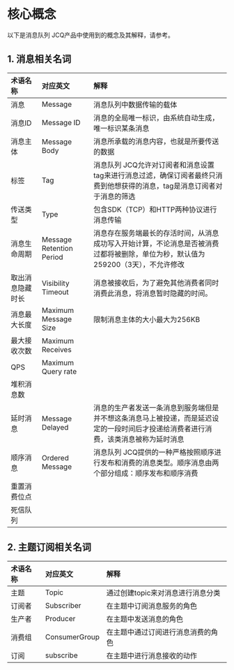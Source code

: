 # 核心概念
以下是消息队列 JCQ产品中使用到的概念及其解释，请参考。
## 1. 消息相关名词 
| 术语名称 | 对应英文 | 解释 |
| :- | :- | :- |
| 消息 | Message | 消息队列中数据传输的载体 |
| 消息ID | Message ID | 消息的全局唯一标识，由系统自动生成，唯一标识某条消息 |
| 消息主体 | Message Body | 消息所承载的消息内容，也就是所要传送的数据 |
| 标签 | Tag | 消息队列 JCQ允许对订阅者和消息设置tag来进行消息过滤，确保订阅者最终只消费到他想获得的消息，tag是消息订阅者对于消息的筛选 |
| 传送类型 | Type | 包含SDK（TCP）和HTTP两种协议进行消息传输 |
| 消息生命周期 |Message Retention Period | 消息存在服务端最长的存活时间，从消息成功写入开始计算，不论消息是否被消费过都将被删除，单位为秒，默认值为259200（3天），不允许修改 |
| 取出消息隐藏时长 | Visibility Timeout | 消息被接收后，为了避免其他消费者同时消费此消息，将消息暂时隐藏的时间。 |
| 消息最大长度 | Maximum Message Size | 限制消息主体的大小最大为256KB |
| 最大接收次数 | Maximum Receives |  |
| QPS | Maximum Query rate |  |
| 堆积消息数 |  |  |
| 延时消息 | Message Delayed | 消息的生产者发送一条消息到服务端但是并不想这条消息马上被投递，而是延迟设定的一段时间后才投递给消费者进行消费，该类消息被称为延时消息 |
| 顺序消息 | Ordered Message | 消息队列 JCQ提供的一种严格按照顺序进行发布和消费的消息类型。顺序消息由两个部分组成：顺序发布和顺序消费 |
| 重置消费位点 |  |  |
| 死信队列 |  |  |

## 2. 主题订阅相关名词 
| 术语名称 | 对应英文 | 解释 |
| :- | :- | :- |
| 主题 | Topic | 通过创建topic来对消息进行消息分类 |
| 订阅者 | Subscriber | 在主题中订阅消息服务的角色 |
| 生产者 | Producer | 在主题中发送消息的角色 |
| 消费组 | ConsumerGroup | 在主题中通过订阅进行消息消费的角色 |
| 订阅 | subscribe | 在主题中进行消息接收的动作 |



